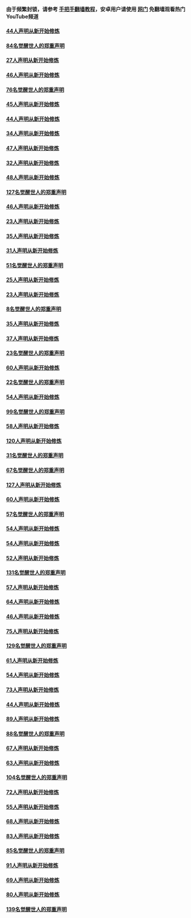 #### 由于频繁封锁，请参考 [手把手翻墙教程](https://github.com/gfw-breaker/guides/wiki/)，安卓用户请使用 [网门](https://github.com/gfw-breaker/nogfw/blob/master/dl.md?t=03040901) 免翻墙观看热门YouTube频道 

#### [44人声明从新开始修炼](../pages/91/421544.md?t=03040901) 

#### [84名觉醒世人的郑重声明](../pages/91/421543.md?t=03040901) 

#### [27人声明从新开始修炼](../pages/91/421465.md?t=03040901) 

#### [46人声明从新开始修炼](../pages/91/421454.md?t=03040901) 

#### [76名觉醒世人的郑重声明](../pages/91/421453.md?t=03040901) 

#### [45人声明从新开始修炼](../pages/91/421452.md?t=03040901) 

#### [44人声明从新开始修炼](../pages/91/421422.md?t=03040901) 

#### [34人声明从新开始修炼](../pages/91/421322.md?t=03040901) 

#### [47人声明从新开始修炼](../pages/91/421264.md?t=03040901) 

#### [32人声明从新开始修炼](../pages/91/421225.md?t=03040901) 

#### [48人声明从新开始修炼](../pages/91/421202.md?t=03040901) 

#### [127名觉醒世人的郑重声明](../pages/91/421224.md?t=03040901) 

#### [46人声明从新开始修炼](../pages/91/421203.md?t=03040901) 

#### [23人声明从新开始修炼](../pages/91/421138.md?t=03040901) 

#### [35人声明从新开始修炼](../pages/91/421122.md?t=03040901) 

#### [31人声明从新开始修炼](../pages/91/421081.md?t=03040901) 

#### [51名觉醒世人的郑重声明](../pages/91/421080.md?t=03040901) 

#### [25人声明从新开始修炼](../pages/91/421020.md?t=03040901) 

#### [23人声明从新开始修炼](../pages/91/420884.md?t=03040901) 

#### [8名觉醒世人的郑重声明](../pages/91/420883.md?t=03040901) 

#### [35人声明从新开始修炼](../pages/91/420809.md?t=03040901) 

#### [37人声明从新开始修炼](../pages/91/420766.md?t=03040901) 

#### [23名觉醒世人的郑重声明](../pages/91/420765.md?t=03040901) 

#### [60人声明从新开始修炼](../pages/91/420727.md?t=03040901) 

#### [22名觉醒世人的郑重声明](../pages/91/420726.md?t=03040901) 

#### [54人声明从新开始修炼](../pages/91/420529.md?t=03040901) 

#### [99名觉醒世人的郑重声明](../pages/91/420528.md?t=03040901) 

#### [58人声明从新开始修炼](../pages/91/420198.md?t=03040901) 

#### [120人声明从新开始修炼](../pages/91/420141.md?t=03040901) 

#### [31名觉醒世人的郑重声明](../pages/91/420197.md?t=03040901) 

#### [67名觉醒世人的郑重声明](../pages/91/420140.md?t=03040901) 

#### [127人声明从新开始修炼](../pages/91/420082.md?t=03040901) 

#### [60人声明从新开始修炼](../pages/91/420081.md?t=03040901) 

#### [57名觉醒世人的郑重声明](../pages/91/420080.md?t=03040901) 

#### [54人声明从新开始修炼](../pages/91/419533.md?t=03040901) 

#### [54人声明从新开始修炼](../pages/91/419532.md?t=03040901) 

#### [52人声明从新开始修炼](../pages/91/419531.md?t=03040901) 

#### [131名觉醒世人的郑重声明](../pages/91/419530.md?t=03040901) 

#### [57人声明从新开始修炼](../pages/91/419430.md?t=03040901) 

#### [64人声明从新开始修炼](../pages/91/419429.md?t=03040901) 

#### [46人声明从新开始修炼](../pages/91/419428.md?t=03040901) 

#### [75人声明从新开始修炼](../pages/91/419427.md?t=03040901) 

#### [129名觉醒世人的郑重声明](../pages/91/419426.md?t=03040901) 

#### [61人声明从新开始修炼](../pages/91/419198.md?t=03040901) 

#### [54人声明从新开始修炼](../pages/91/419197.md?t=03040901) 

#### [73人声明从新开始修炼](../pages/91/419196.md?t=03040901) 

#### [44人声明从新开始修炼](../pages/91/419075.md?t=03040901) 

#### [89人声明从新开始修炼](../pages/91/419074.md?t=03040901) 

#### [88名觉醒世人的郑重声明](../pages/91/419195.md?t=03040901) 

#### [67人声明从新开始修炼](../pages/91/419073.md?t=03040901) 

#### [63人声明从新开始修炼](../pages/91/419072.md?t=03040901) 

#### [104名觉醒世人的郑重声明](../pages/91/419071.md?t=03040901) 

#### [72人声明从新开始修炼](../pages/91/418902.md?t=03040901) 

#### [55人声明从新开始修炼](../pages/91/418901.md?t=03040901) 

#### [68人声明从新开始修炼](../pages/91/418900.md?t=03040901) 

#### [83人声明从新开始修炼](../pages/91/418757.md?t=03040901) 

#### [85名觉醒世人的郑重声明](../pages/91/418899.md?t=03040901) 

#### [91人声明从新开始修炼](../pages/91/418756.md?t=03040901) 

#### [69人声明从新开始修炼](../pages/91/418755.md?t=03040901) 

#### [80人声明从新开始修炼](../pages/91/418754.md?t=03040901) 

#### [139名觉醒世人的郑重声明](../pages/91/418753.md?t=03040901) 

